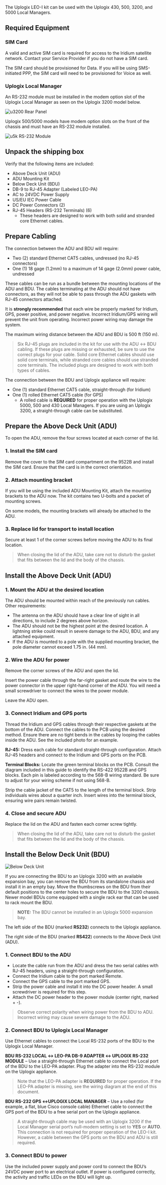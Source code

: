 The Uplogix LEO-I kit can be used with the Uplogix 430, 500, 3200, and 5000 Local Managers.

## Required Equipment

### SIM Card

A valid and active SIM card is required for access to the Iridium satellite network. Contact your Service Provider if you do not have a SIM card.

The SIM card should be provisioned for Data. If you will be using SMS-initiated PPP, the SIM card will need to be provisioned for Voice as well.

### Uplogix Local Manager

An RS-232 module must be installed in the modem option slot of the Uplogix Local Manager as seen on the Uplogix 3200 model below.

![u3200 Rear Panel](http://uplogix.com/support/docs/img/hawk/image004.png)
 
Uplogix 500/5000 models have modem option slots on the front of the chassis and must have an RS-232 module installed.

![u5k RS-232 Module](http://uplogix.com/support/docs/img/hawk/image005.png)
 
## Unpack the shipping box

Verify that the following items are included:

* Above Deck Unit (ADU)
* ADU Mounting Kit
* Below Deck Unit (BDU)
* DB-9 to RJ-45 Adapter (Labeled LEO-PA)
* AC to 24VDC Power Supply
* US/EU IEC Power Cable
* DC Power Connectors (2)
* RJ-45 Headers (RS-232 Terminals) (6)
	* These headers are designed to work with both solid and stranded core Ethernet cables.

## Prepare Cabling

The connection between the ADU and BDU will require:

* Two (2) standard Ethernet CAT5 cables, undressed (no RJ-45 connectors)
* One (1)  18 gage (1.2mm) to a maximum of 14 gage (2.0mm) power cable, undressed

These cables can be run as a bundle between the mounting locations of the ADU and BDU. The cables terminating at the ADU should not have connectors, as they will not be able to pass through the ADU gaskets with RJ-45 connectors attached.

It is **strongly recommended** that each wire be properly marked for Iridium, GPS, power positive, and power negative. Incorrect Iridium/GPS wiring will prevent the unit from operating. Incorrect power wiring may damage the system.

The maximum wiring distance between the ADU and BDU is 500 ft (150 m).

> Six RJ-45 plugs are included in the kit for use with the ADU ↔ BDU cabling. If these plugs are missing or exhausted, be sure to use the correct plugs for your cable. Solid core Ethernet cables should use solid core terminals, while stranded core cables should use stranded core terminals. The included plugs are designed to work with both types of cables.

The connection between the BDU and Uplogix appliance will require:

* One (1) standard Ethernet CAT5 cable, straight-through (for Iridium)
* One (1) rolled Ethernet CAT5 cable (for GPS)
	* A rolled cable is **REQUIRED** for proper operation with the Uplogix 5000, 500 and 430 Local Managers. If you are using an Uplogix 3200, a straight-through cable can be substituted. 

## Prepare the Above Deck Unit (ADU)

To open the ADU, remove the four screws located at each corner of the lid. 

### 1. Install the SIM card

Remove the cover to the SIM card compartment on the 9522B and install the SIM card. Ensure that the card is in the correct orientation.

### 2. Attach mounting bracket

If you will be using the included ADU Mounting Kit, attach the mounting brackets to the ADU now. The kit contains two U-bolts and a packet of mounting screws. 

On some models, the mounting brackets will already be attached to the ADU.

### 3. Replace lid for transport to install location

Secure at least 1 of the corner screws before moving the ADU to its final location.

> When closing the lid of the ADU, take care not to disturb the gasket that fits between the lid and the body of the chassis.

## Install the Above Deck Unit (ADU)

### 1. Mount the ADU at the desired location

The ADU should be mounted within reach of the previously run cables. Other requirements:

* The antenna on the ADU should have a clear line of sight in all directions, to include 2 degrees above horizon. 
* The ADU should not be the highest point at the desired location. A lightning strike could result in severe damage to the ADU, BDU, and any attached equipment.
* If the ADU is mounted to a pole with the supplied mounting bracket, the pole diameter cannot exceed 1.75 in. (44 mm).
 
### 2. Wire the ADU for power

Remove the corner screws of the ADU and open the lid.

Insert the power cable through the far-right gasket and route the wire to the power connector in the upper right-hand corner of the ADU. You will need a small screwdriver to connect the wires to the power module.

Leave the ADU open.

### 3. Connect Iridium and GPS ports

Thread the Iridium and GPS cables through their respective gaskets at the bottom of the ADU. Connect the cables to the PCB using the desired method. Ensure there are no tight bends in the cables by looping the cables inside the ADU. See the included photo for an example.

**RJ-45:** Dress each cable for standard straight-through configuration. Attach RJ-45 headers and connect to the Iridium and GPS ports on the PCB.

**Terminal Blocks:** Locate the green terminal blocks on the PCB. Consult the diagram included in this guide to identify the RS-422 9522B and GPS blocks. Each pin is labeled according to the 568-B wiring standard. Be sure to adjust for your wiring scheme if not using 568-B.

Strip the cable jacket of the CAT5 to the length of the terminal block. Strip individuals wires about a quarter inch. Insert wires into the terminal block, ensuring wire pairs remain twisted.

### 4. Close and secure ADU

Replace the lid on the ADU and fasten each corner screw tightly. 

> When closing the lid of the ADU, take care not to disturb the gasket that fits between the lid and the body of the chassis.

## Install the Below Deck Unit (BDU)

![Below Deck Unit](http://uplogix.com/support/docs/img/hawk/image006.png)

If you are connecting the BDU to an Uplogix 3200 with an available expansion bay, you can remove the BDU from its standalone chassis and install it in an empty bay. Move the thumbscrews on the BDU from their default positions to the center holes to secure the BDU to the 3200 chassis. Newer model BDUs come equipped with a single rack ear that can be used to rack mount the BDU.

> **NOTE:** The BDU cannot be installed in an Uplogix 5000 expansion bay.

The left side of the BDU (marked **RS232**) connects to the Uplogix appliance.

The right side of the BDU (marked **RS422**) connects to the Above Deck Unit (ADU).

### 1. Connect BDU to the ADU

* Locate the cable run from the ADU and dress the two serial cables with RJ-45 headers, using a straight-through configuration. 
* Connect the Iridium cable to the port marked Remote. 
* Connect the GPS cable to the port marked GPS.
* Strip the power cable and install it into the DC power header. A small screwdriver is required for this step.
* Attach the DC power header to the power module (center right, marked + -).

> Observe correct polarity when wiring power from the BDU to ADU. Incorrect wiring may cause severe damage to the ADU.

### 2. Connect BDU to Uplogix Local Manager

Use Ethernet cables to connect the Local RS-232 ports of the BDU to the Uplogix Local Manager.
 
**BDU RS-232 LOCAL ↔ LEO-PA DB-9 ADAPTER ↔ UPLOGIX RS-232 MODULE** – Use a straight-through Ethernet cable to connect the Local port of the BDU to the LEO-PA adapter. Plug the adapter into the RS-232 module on the Uplogix appliance.

> Note that the LEO-PA adapter is **REQUIRED** for proper operation. If the LEO-PA adapter is missing, see the wiring diagram at the end of this document.

**BDU RS-232 GPS ↔UPLOGIX LOCAL MANAGER** – Use a rolled (for example, a flat, blue Cisco console cable) Ethernet cable to connect the GPS port of the BDU to a free serial port on the Uplogix appliance. 

> A straight-through cable may be used with an Uplogix 3200 if the Local Manager serial port’s null-modem setting is set to **YES** or **AUTO**.
> This connection is not required for proper operation of the LEO-I kit. However, a cable between the GPS ports on the BDU and ADU is still required.

### 3. Connect BDU to power

Use the included power supply and power cord to connect the BDU’s 24VDC power port to an electrical outlet. If power is configured correctly, the activity and traffic LEDs on the BDU will light up.

<!-- 5.3 -->